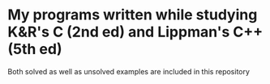 # My programs written while studying K&R's C (2nd ed) and Lippman's C++ (5th ed)

Both solved as well as unsolved examples are included in this repository
